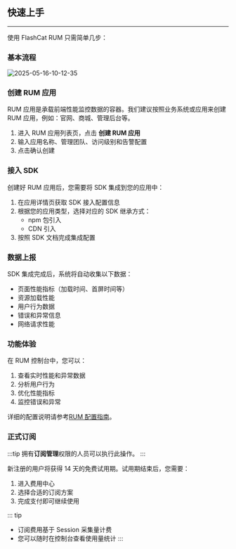 ## 快速上手

---

使用 FlashCat RUM 只需简单几步：

### 基本流程

![2025-05-16-10-12-35](https://docs-cdn.flashcat.cloud/imges/png/d07dcc491678ab93ca5fe2302631913a.png)

### 创建 RUM 应用

RUM 应用是承载前端性能监控数据的容器。我们建议按照业务系统或应用来创建 RUM 应用，例如：官网、商城、管理后台等。

1. 进入 RUM 应用列表页，点击 **创建 RUM 应用**
2. 输入应用名称、管理团队、访问级别和告警配置
3. 点击确认创建

### 接入 SDK

创建好 RUM 应用后，您需要将 SDK 集成到您的应用中：

1. 在应用详情页获取 SDK 接入配置信息
2. 根据您的应用类型，选择对应的 SDK 继承方式：
   - npm 包引入
   - CDN 引入
3. 按照 SDK 文档完成集成配置

### 数据上报

SDK 集成完成后，系统将自动收集以下数据：

- 页面性能指标（加载时间、首屏时间等）
- 资源加载性能
- 用户行为数据
- 错误和异常信息
- 网络请求性能

### 功能体验

<!-- ![2025-05-15-20-41-54](https://docs-cdn.flashcat.cloud/imges/png/b28b6692858dcf5d726800d2e7bd0857.png) -->

在 RUM 控制台中，您可以：

1. 查看实时性能和异常数据
2. 分析用户行为
3. 优化性能指标
4. 监控错误和异常

详细的配置说明请参考[RUM 配置指南](https://docs.flashcat.cloud/zh/flashduty/高级配置)。

### 正式订阅

:::tip
拥有**订阅管理**权限的人员可以执行此操作。
:::

新注册的用户将获得 14 天的免费试用期。试用期结束后，您需要：

1. 进入费用中心
2. 选择合适的订阅方案
3. 完成支付即可继续使用

::: tip

- 订阅费用基于 Session 采集量计费
- 您可以随时在控制台查看使用量统计
  :::
